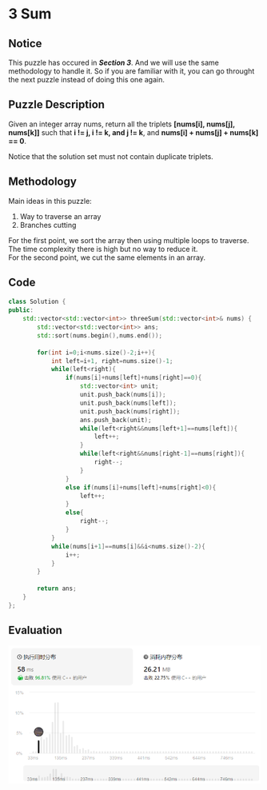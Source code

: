 # 3 Sum
## Notice
This puzzle has occured in ***Section 3***. And we will use the same methodology to handle it. So if you are familiar with it, you can go throught the next puzzle instead of doing this one again.
## Puzzle Description
Given an integer array nums, return all the triplets **[nums[i], nums[j], nums[k]]** such that **i != j, i != k, and j != k**, and **nums[i] + nums[j] + nums[k] == 0**.   
   
Notice that the solution set must not contain duplicate triplets.

## Methodology
Main ideas in this puzzle:
1. Way to traverse an array
2. Branches cutting

For the first point, we sort the array then using multiple loops to traverse. The time complexity there is high but no way to reduce it.   
For the second point, we cut the same elements in an array.

## Code 
```c++
class Solution {
public:
    std::vector<std::vector<int>> threeSum(std::vector<int>& nums) {
        std::vector<std::vector<int>> ans;
        std::sort(nums.begin(),nums.end());
        
        for(int i=0;i<nums.size()-2;i++){
            int left=i+1, right=nums.size()-1;
            while(left<right){
                if(nums[i]+nums[left]+nums[right]==0){
                    std::vector<int> unit;
                    unit.push_back(nums[i]);
                    unit.push_back(nums[left]);
                    unit.push_back(nums[right]);
                    ans.push_back(unit);
                    while(left<right&&nums[left+1]==nums[left]){
                        left++;
                    }
                    while(left<right&&nums[right-1]==nums[right]){
                        right--;
                    }
                }
                else if(nums[i]+nums[left]+nums[right]<0){
                    left++;
                }
                else{
                    right--;
                }
            }
            while(nums[i+1]==nums[i]&&i<nums.size()-2){
                i++;
            }
        }

        return ans;
    }
};
```

## Evaluation
![img](./3%20Sum.png)